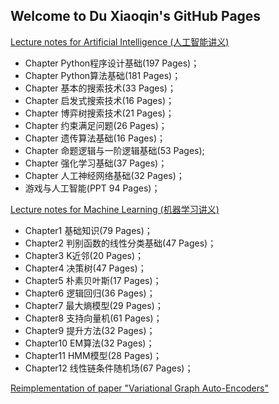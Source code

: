 ## Welcome to Du Xiaoqin's GitHub Pages

<a href="https://github.com/duxiaoqin/Lecture-notes-for-Artificial-Intelligence">Lecture notes for Artificial Intelligence (人工智能讲义)</a>
- Chapter Python程序设计基础(197 Pages)；
- Chapter Python算法基础(181 Pages)；
- Chapter 基本的搜索技术(33 Pages)；
- Chapter 启发式搜索技术(16 Pages)；
- Chapter 博弈树搜索技术(21 Pages)；
- Chapter 约束满足问题(26 Pages)；
- Chapter 遗传算法基础(16 Pages)；
- Chapter 命题逻辑与一阶逻辑基础(53 Pages);
- Chapter 强化学习基础(37 Pages)；
- Chapter 人工神经网络基础(32 Pages)；
- 游戏与人工智能(PPT 94 Pages)；

<a href="https://github.com/duxiaoqin/Lecture-notes-for-Machine-Learning">Lecture notes for Machine Learning (机器学习讲义)</a>
- Chapter1 基础知识(79 Pages)；
- Chapter2 判别函数的线性分类基础(47 Pages)；
- Chapter3 K近邻(20 Pages)；
- Chapter4 决策树(47 Pages)；
- Chapter5 朴素贝叶斯(17 Pages)；
- Chapter6 逻辑回归(36 Pages)；
- Chapter7 最大熵模型(29 Pages)；
- Chapter8 支持向量机(61 Pages)；
- Chapter9 提升方法(32 Pages)；
- Chapter10 EM算法(32 Pages)；
- Chapter11 HMM模型(28 Pages)；
- Chapter12 线性链条件随机场(67 Pages)；

<a href="https://github.com/duxiaoqin/VGAE">Reimplementation of paper "Variational Graph Auto-Encoders"</a>
